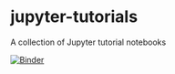 # jupyter-tutorials
A collection of Jupyter tutorial notebooks

 [![Binder](http://mybinder.org/badge.svg)](http://mybinder.org:/repo/mpapenbrock/jupyter-tutorials) 
